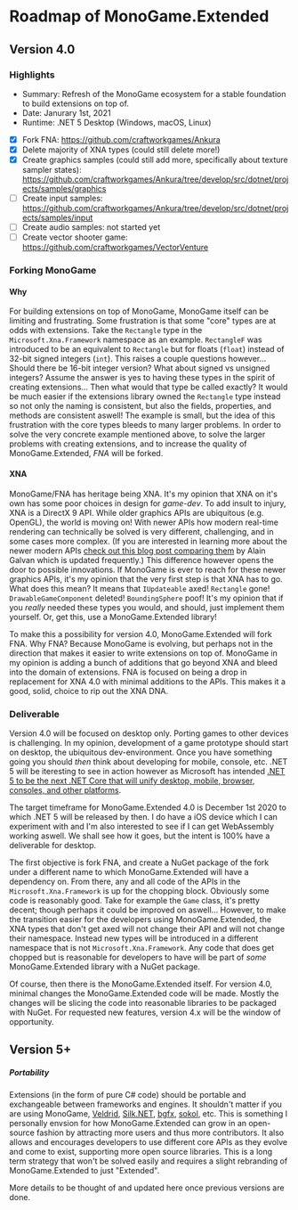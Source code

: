 # Roadmap of MonoGame.Extended

## Version 4.0

### Highlights

* Summary: Refresh of the MonoGame ecosystem for a stable foundation to build extensions on top of.
* Date: Janurary 1st, 2021
* Runtime: .NET 5 Desktop (Windows, macOS, Linux)

- [x] Fork FNA: https://github.com/craftworkgames/Ankura
- [x] Delete majority of XNA types (could still delete more!)
- [x] Create graphics samples (could still add more, specifically about texture sampler states): https://github.com/craftworkgames/Ankura/tree/develop/src/dotnet/projects/samples/graphics
- [ ] Create input samples: https://github.com/craftworkgames/Ankura/tree/develop/src/dotnet/projects/samples/input
- [ ] Create audio samples: not started yet
- [ ] Create vector shooter game: https://github.com/craftworkgames/VectorVenture

### Forking MonoGame

#### Why

For building extensions on top of MonoGame, MonoGame itself can be limiting and frustrating. Some frustration is that some "core" types are at odds with extensions. Take the `Rectangle` type in the `Microsoft.Xna.Framework` namespace as an example. `RectangleF` was introduced to be an equivalent to `Rectangle` but for floats (`float`) instead of 32-bit signed integers (`int`). This raises a couple questions however... Should there be 16-bit integer version? What about signed vs unsigned integers? Assume the answer is yes to having these types in the spirit of creating extensions... Then what would that type be called exactly? It would be much easier if the extensions library owned the `Rectangle` type instead so not only the naming is consistent, but also the fields, properties, and methods are consistent aswell! The example is small, but the idea of this frustration with the core types bleeds to many larger problems. In order to solve the very concrete example mentioned above, to solve the larger problems with creating extensions, and to increase the quality of MonoGame.Extended, *FNA* will be forked.

#### XNA

MonoGame/FNA has heritage being XNA. It's my opinion that XNA on it's own has some poor choices in design for *game-dev*. To add insult to injury, XNA is a DirectX 9 API. While older graphics APIs are ubiquitous (e.g. OpenGL), the world is moving on! With newer APIs how modern real-time rendering can technically be solved is very different, challenging, and in some cases more complex. (If you are interested in learning more about the newer modern APIs [check out this blog post comparing them](https://alain.xyz/blog/comparison-of-modern-graphics-apis) by Alain Galvan which is updated frequently.) This difference however opens the door to possible innovations. If MonoGame is ever to reach for these newer graphics APIs, it's my opinion that the very first step is that XNA has to go. What does this mean? It means that `IUpdateable` axed! `Rectangle` gone! `DrawableGameComponent` deleted! `BoundingSphere` poof! It's my opinion that if you *really* needed these types you would, and should, just implement them yourself. Or, get this, use a MonoGame.Extended library!

To make this a possibility for version 4.0, MonoGame.Extended will fork FNA. Why FNA? Because MonoGame is evolving, but perhaps not in the direction that makes it easier to write extensions on top of. MonoGame in my opinion is adding a bunch of additions that go beyond XNA and bleed into the domain of extensions. FNA is focused on being a drop in replacement for XNA 4.0 with minimal additions to the APIs. This makes it a good, solid, choice to rip out the XNA DNA.

### Deliverable


Version 4.0 will be focused on desktop only. Porting games to other devices is challenging. In my opinion, development of a game prototype should start on desktop, the ubiquitous dev-environment. Once you have something going you should *then* think about developing for mobile, console, etc. .NET 5 will be iteresting to see in action however as Microsoft has intended [.NET 5 to be the next .NET Core that will unify desktop, mobile, browser, consoles, and other platforms](https://devblogs.microsoft.com/dotnet/introducing-net-5/).

The target timeframe for MonoGame.Extended 4.0 is December 1st 2020 to which .NET 5 will be released by then. I do have a iOS device which I can experiment with and I'm also interested to see if I can get WebAssembly working aswell. We shall see how it goes, but the intent is 100% have a deliverable for desktop. 

The first objective is fork FNA, and create a NuGet package of the fork under a different name to which MonoGame.Extended will have a dependency on. From there, any and all code of the APIs in the `Microsoft.Xna.Framework` is up for the chopping block. Obviously some code is reasonably good. Take for example the `Game` class, it's pretty decent; though perhaps it could be improved on aswell... However, to make the transition easier for the developers using MonoGame.Extended, the XNA types that don't get axed will not change their API and will not change their namespace. Instead new types will be introduced in a different namespace that is not `Microsoft.Xna.Framework`. Any code that does get chopped but is reasonable for developers to have will be part of *some* MonoGame.Extended library with a NuGet package.

Of course, then there is the MonoGame.Extended itself. For version 4.0, minimal changes the MonoGame.Extended code will be made. Mostly the changes will be slicing the code into reasonable libraries to be packaged with NuGet. For requested new features, version 4.x will be the window of opportunity.

## Version 5+

##### Portability

Extensions (in the form of pure C# code) should be portable and exchangeable between frameworks and engines. It shouldn't matter if you are using MonoGame, [Veldrid](https://github.com/mellinoe/veldrid), [Silk.NET](https://github.com/Ultz/Silk.NET), [bgfx](https://github.com/bkaradzic/bgfx), [sokol](https://github.com/floooh/sokol), etc. This is something I personally envsion for how MonoGame.Extended can grow in an open-source fashion by attracting more users and thus more contributors. It also allows and encourages developers to use different core APIs as they evolve and come to exist, supporting more open source libraries. This is a long term strategy that won't be solved easily and requires a slight rebranding of MonoGame.Extended to just "Extended".

More details to be thought of and updated here once previous versions are done.

